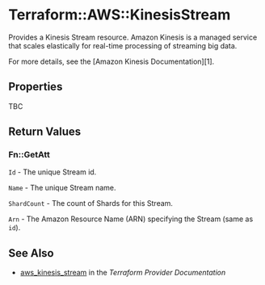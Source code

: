 # Terraform::AWS::KinesisStream

Provides a Kinesis Stream resource. Amazon Kinesis is a managed service that
scales elastically for real-time processing of streaming big data.

For more details, see the [Amazon Kinesis Documentation][1].

## Properties

TBC

## Return Values

### Fn::GetAtt

`Id` - The unique Stream id.

`Name` - The unique Stream name.

`ShardCount` - The count of Shards for this Stream.

`Arn` - The Amazon Resource Name (ARN) specifying the Stream (same as `id`).

## See Also

* [aws_kinesis_stream](https://www.terraform.io/docs/providers/aws/r/kinesis_stream.html) in the _Terraform Provider Documentation_